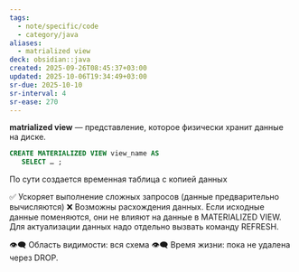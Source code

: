 ```yaml
---
tags:
  - note/specific/code
  - category/java
aliases:
  - matrialized view
deck: obsidian::java
created: 2025-09-26T08:45:37+03:00
updated: 2025-10-06T19:34:49+03:00
sr-due: 2025-10-10
sr-interval: 4
sr-ease: 270
---
```


**matrialized view**
—
представление, которое физически хранит данные на диске.

```sql
CREATE MATERIALIZED VIEW view_name AS
   SELECT … ;

```

По сути создается временная таблица с копией данных

✅ Ускоряет выполнение сложных запросов (данные предварительно вычисляются)
❌ Возможны расхождения данных. Если исходные данные поменяются, они не влияют на данные в MATERIALIZED VIEW. Для актуализации данных надо отдельно вызвать команду REFRESH.

👁️‍🗨️ Область видимости: вся схема
👁️‍🗨️ Время жизни: пока не удалена через DROP.
